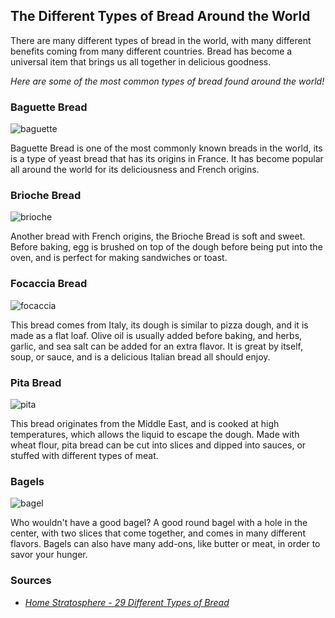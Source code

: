 ## The Different Types of Bread Around the World

There are many different types of bread in the world, with many different benefits coming from many different countries. Bread has become a universal item that brings us all together in delicious goodness.

*Here are some of the most common types of bread found around the world!*

### Baguette Bread

![baguette](https://www.kingarthurbaking.com/sites/default/files/recipe_legacy/8-3-large.jpg)

Baguette Bread is one of the most commonly known breads in the world, its is a type of yeast bread that has its origins in France. It has become popular all around the world for its deliciousness and French origins. 

### Brioche Bread

![brioche](https://hips.hearstapps.com/hmg-prod/images/delish-190829-brioche-horizontal-0230-landscape-pf-1567541194.gif)

Another bread with French origins, the Brioche Bread is soft and sweet. Before baking, egg is brushed on top of the dough before being put into the oven, and is perfect for making sandwiches or toast. 

### Focaccia Bread

![focaccia](https://www.inspiredtaste.net/wp-content/uploads/2016/07/Focaccia-Bread-Recipe-1200.jpg)

This bread comes from Italy, its dough is similar to pizza dough, and it is made as a flat loaf. Olive oil is usually added before baking, and herbs, garlic, and sea salt can be added for an extra flavor. It is great by itself, soup, or sauce, and is a delicious Italian bread all should enjoy. 

### Pita Bread

![pita](https://hips.hearstapps.com/hmg-prod.s3.amazonaws.com/images/delish-190621-homemade-pita-0159-landscape-pf-1567692674.jpg)

This bread originates from the Middle East, and is cooked at high temperatures, which allows the liquid to escape the dough. Made with wheat flour, pita bread can be cut into slices and dipped into sauces, or stuffed with different types of meat. 

### Bagels

![bagel](https://hips.hearstapps.com/hmg-prod.s3.amazonaws.com/images/20191219-seo-bagel-recipe-delish-ehg-8846-1578412004.jpg)

Who wouldn't have a good bagel? A good round bagel with a hole in the center, with two slices that come together, and comes in many different flavors. Bagels can also have many add-ons, like butter or meat, in order to savor your hunger. 

### Sources

- *[Home Stratosphere - 29 Different Types of Bread](https://homestratosphere.com/types-of-bread/)*

